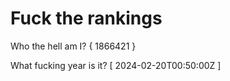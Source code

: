 # Fuck the rankings

Who the hell am I?
{ 1866421 }

What fucking year is it?
[ 2024-02-20T00:50:00Z ]

